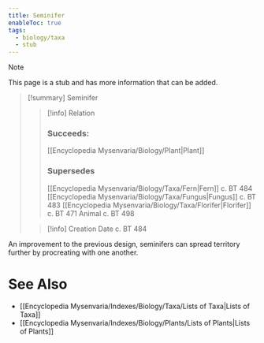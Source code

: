```yaml
---
title: Seminifer
enableToc: true
tags:
  - biology/taxa
  - stub
---
```


> [!note]
> This page is a stub and has more information that can be added.

> [!summary] Seminifer
> > [!info] Relation
> > ### Succeeds:
> > [[Encyclopedia Mysenvaria/Biology/Plant|Plant]]
> > ### Supersedes 
> > [[Encyclopedia Mysenvaria/Biology/Taxa/Fern|Fern]] c. BT 484
> > [[Encyclopedia Mysenvaria/Biology/Taxa/Fungus|Fungus]] c. BT 483
> > [[Encyclopedia Mysenvaria/Biology/Taxa/Florifer|Florifer]] c. BT 471
> > Animal c. BT 498
>
> > [!info] Creation Date
> > c. BT 484

An improvement to the previous design, seminifers can spread territory further by procreating with one another.

# See Also
- [[Encyclopedia Mysenvaria/Indexes/Biology/Taxa/Lists of Taxa|Lists of Taxa]]
- [[Encyclopedia Mysenvaria/Indexes/Biology/Plants/Lists of Plants|Lists of Plants]]
